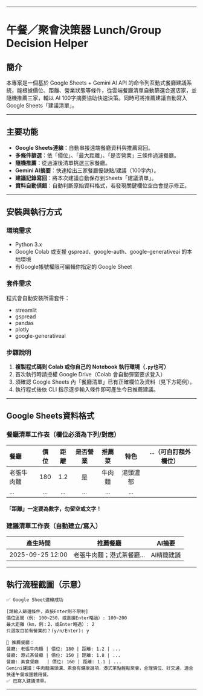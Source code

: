 

***

# 午餐／聚會決策器 Lunch/Group Decision Helper

## 簡介

本專案是一個基於 Google Sheets + Gemini AI API 的命令列互動式餐廳建議系統，能根據價位、距離、營業狀態等條件，從雲端餐廳清單自動篩選合適店家，並隨機推薦三家，輔以 AI 100字摘要協助快速決策。同時可將推薦建議自動寫入 Google Sheets「建議清單」。

***

## 主要功能

- **Google Sheets連線**：自動串接遠端餐廳資料與推薦寫回。
- **多條件篩選**：依「價位」、「最大距離」、「是否營業」三條件過濾餐廳。
- **隨機推薦**：從過濾後清單挑選三家餐廳。
- **Gemini AI摘要**：快速給出三家餐廳優缺點/建議（100字內）。
- **建議記錄寫回**：將本次建議自動保存到Sheets「建議清單」。
- **資料自動偵錯**：自動判斷原始資料格式，若發現關鍵欄位空白會提示修正。

***

## 安裝與執行方式

### 環境需求

- Python 3.x
- Google Colab 或支援 gspread、google-auth、google-generativeai 的本地環境
- 有Google帳號權限可編輯你指定的 Google Sheet

### 套件需求

程式會自動安裝所需套件：
- streamlit
- gspread
- pandas
- plotly
- google-generativeai

### 步驟說明

1. **複製程式碼到 Colab 或你自己的 Notebook 執行環境（`.py`也可）**
2. 首次執行時請授權 Google Drive（Colab 會自動彈窗要求登入）
3. 須確認 Google Sheets 內「餐廳清單」已有正確欄位及資料（見下方範例）。
4. 執行程式後依 CLI 指示逐步輸入條件即可產生今日推薦建議。

***

## Google Sheets資料格式

### 餐廳清單工作表（欄位必須為下列/對應）

| 餐廳       | 價位 | 距離 | 是否營業 | 推薦菜 | 特色 |  ...（可自訂額外欄位）|
|:-----------|:----:|:----:|:--------:|:------:|:----:|:--------------------:|
| 老張牛肉麵 | 180  | 1.2  | 是       | 牛肉麵 | 湯頭濃郁               |
| ...        | ...  | ...  | ...      | ...    | ...                    |

#### 「距離」一定要為數字，勿留空或文字！

### 建議清單工作表（自動建立/寫入）

| 產生時間             | 推薦餐廳                 | AI摘要           |
|:--------------------:|:-----------------------:|:----------------:|
| 2025-09-25 12:00     | 老張牛肉麵；港式茶餐廳...| AI精簡建議       |

***

## 執行流程截圖（示意）

```
✅ Google Sheet連線成功

[請輸入篩選條件，直接Enter則不限制]
價位區間（例: 100~250，或直接Enter略過）: 100~200
最大距離（km，例：2，或Enter略過）: 2
只選取目前有營業的？(y/n/Enter): y

🎲 推薦餐廳：
餐廳: 老張牛肉麵 | 價位: 180 | 距離: 1.2 | ...
餐廳: 港式茶餐廳 | 價位: 150 | 距離: 1.8 | ...
餐廳: 素食餐廳   | 價位: 160 | 距離: 1.1 | ...
Gemini建議：牛肉麵湯頭濃、素食有健康選項，港式茶點輕鬆聚會，合理價位、好交通，適合快速午餐或團體用餐。
✅ 已寫入建議清單。
```

***
